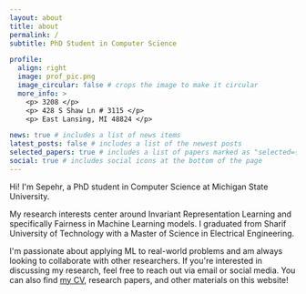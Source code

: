 ```yaml
---
layout: about
title: about
permalink: /
subtitle: PhD Student in Computer Science

profile:
  align: right
  image: prof_pic.png
  image_circular: false # crops the image to make it circular
  more_info: >
    <p> 3208 </p>
    <p> 428 S Shaw Ln # 3115 </p>
    <p> East Lansing, MI 48824 </p>

news: true # includes a list of news items
latest_posts: false # includes a list of the newest posts
selected_papers: true # includes a list of papers marked as "selected={true}"
social: true # includes social icons at the bottom of the page
---
```


Hi! I'm Sepehr, a PhD student in Computer Science at Michigan State University.


My research interests center around Invariant Representation Learning and specifically Fairness in Machine Learning models. I graduated from Sharif University of Technology with a Master of Science in Electrical Engineering.


I'm passionate about applying ML to real-world problems and am always looking to collaborate with other researchers. If you're interested in discussing my research, feel free to reach out via email or social media. You can also find [my CV](https://sepehrdehdashtian.github.io/assets/pdf/CV-SepehrDehdashtian.pdf), research papers, and other materials on this website!

